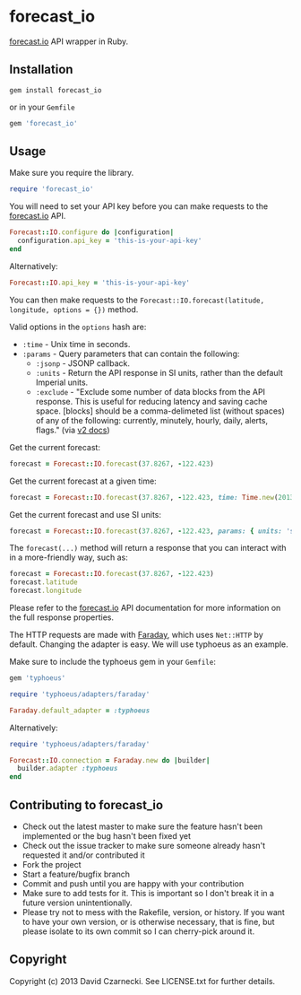 # forecast_io

[forecast.io](https://developer.darkskyapp.com/docs/v2) API wrapper in Ruby.

## Installation

`gem install forecast_io`

or in your `Gemfile`

```ruby
gem 'forecast_io'
```

## Usage

Make sure you require the library.

```ruby
require 'forecast_io'
```

You will need to set your API key before you can make requests to the [forecast.io](https://developer.darkskyapp.com/docs/v2) API.

```ruby
Forecast::IO.configure do |configuration|
  configuration.api_key = 'this-is-your-api-key'
end
```

Alternatively:

```ruby
Forecast::IO.api_key = 'this-is-your-api-key'
```

You can then make requests to the `Forecast::IO.forecast(latitude, longitude, options = {})` method.

Valid options in the `options` hash are:

* `:time` - Unix time in seconds.
* `:params` - Query parameters that can contain the following:
  * `:jsonp` - JSONP callback.
  * `:units` - Return the API response in SI units, rather than the default Imperial units.
  * `:exclude` - "Exclude some number of data blocks from the API response. This is useful for reducing latency and saving cache space. [blocks] should be a comma-delimeted list (without spaces) of any of the following: currently, minutely, hourly, daily, alerts, flags." (via [v2 docs](https://developer.forecast.io/docs/v2#changelog))

Get the current forecast:

```ruby
forecast = Forecast::IO.forecast(37.8267, -122.423)
```

Get the current forecast at a given time:

```ruby
forecast = Forecast::IO.forecast(37.8267, -122.423, time: Time.new(2013, 3, 11).to_i)
```

Get the current forecast and use SI units:

```ruby
forecast = Forecast::IO.forecast(37.8267, -122.423, params: { units: 'si' })
```

The `forecast(...)` method will return a response that you can interact with in a more-friendly way, such as:

```ruby
forecast = Forecast::IO.forecast(37.8267, -122.423)
forecast.latitude
forecast.longitude
```

Please refer to the [forecast.io](https://developer.darkskyapp.com/docs/v2) API documentation for more information on the full response properties.

The HTTP requests are made with [Faraday](https://github.com/lostisland/faraday), which uses `Net::HTTP` by default. Changing the adapter is easy. We will use typhoeus as an example.

Make sure to include the typhoeus gem in your `Gemfile`:

```ruby
gem 'typhoeus'
```

```ruby
require 'typhoeus/adapters/faraday'

Faraday.default_adapter = :typhoeus
```

Alternatively:

```ruby
require 'typhoeus/adapters/faraday'

Forecast::IO.connection = Faraday.new do |builder|
  builder.adapter :typhoeus
end
```

## Contributing to forecast_io

* Check out the latest master to make sure the feature hasn't been implemented or the bug hasn't been fixed yet
* Check out the issue tracker to make sure someone already hasn't requested it and/or contributed it
* Fork the project
* Start a feature/bugfix branch
* Commit and push until you are happy with your contribution
* Make sure to add tests for it. This is important so I don't break it in a future version unintentionally.
* Please try not to mess with the Rakefile, version, or history. If you want to have your own version, or is otherwise necessary, that is fine, but please isolate to its own commit so I can cherry-pick around it.

## Copyright

Copyright (c) 2013 David Czarnecki. See LICENSE.txt for further details.
